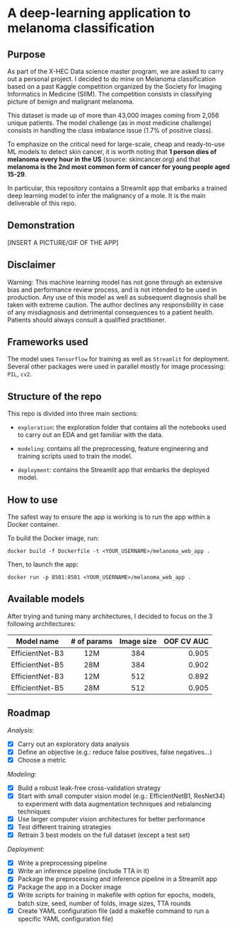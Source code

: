 # A deep-learning application to melanoma classification

## Purpose

As part of the X-HEC Data science master program, we are asked to carry out a personal
project. I decided to do mine on Melanoma classification based on a past Kaggle competition
organized by the Society for Imaging Informatics in Medicine (SIIM). The competition
consists in classifying picture of benign and malignant melanoma.

This dataset is made up of more than 43,000 images coming from 2,056 unique patients.
The model challenge (as in most medicine challenge) consists in handling the class
imbalance issue (1.7% of positive class).

To emphasize on the critical need for large-scale, cheap and ready-to-use ML models
to detect skin cancer, it is worth noting that **1 person dies of melanoma every hour
in the US** (source: skincancer.org) and that **melanoma is the 2nd most common form of cancer for
young people aged 15-29**.

In particular, this repository contains a Streamlit app that embarks a trained deep learning model
to infer the malignancy of a mole. It is the main deliverable of this repo.

## Demonstration

[INSERT A PICTURE/GIF OF THE APP]

## Disclaimer

Warning: This machine learning model has not gone through an extensive bias and performance
review process, and is not intended to be used in production. Any use of this model as
well as subsequent diagnosis shall be taken with extreme caution. The author declines any
responsibility in case of any misdiagnosis and detrimental consequences to a patient health.
Patients should always consult a qualified practitioner.

## Frameworks used

The model uses `Tensorflow` for training as well as `Streamlit` for deployment. Several other
packages were used in parallel mostly for image processing: `PIL`, `cv2`.

## Structure of the repo

This repo is divided into three main sections:

- `exploration`: the exploration folder that contains all the notebooks used to carry out
  an EDA and get familiar with the data.

- `modeling`: contains all the preprocessing, feature engineering and training scripts used
  to train the model.

- `deployment`: contains the Streamlit app that embarks the deployed model.

## How to use

The safest way to ensure the app is working is to run the app within a Docker container.

To build the Docker image, run:

```
docker build -f Dockerfile -t <YOUR_USERNAME>/melanoma_web_app .
```

Then, to launch the app:

```
docker run -p 8501:8501 <YOUR_USERNAME>/melanoma_web_app .
```

## Available models

After trying and tuning many architectures, I decided to focus on the 3 following architectures:

| Model name      | # of params | Image size | OOF CV AUC |
| --------------- | :---------: | :--------: | ---------: |
| EfficientNet-B3 |     12M     |    384     |      0.905 |
| EfficientNet-B5 |     28M     |    384     |      0.902 |
| EfficientNet-B3 |     12M     |    512     |      0.892 |
| EfficientNet-B5 |     28M     |    512     |      0.905 |

## Roadmap

_Analysis_:

- [x] Carry out an exploratory data analysis
- [x] Define an objective (e.g.: reduce false positives, false negatives...)
- [x] Choose a metric

_Modeling_:

- [x] Build a robust leak-free cross-validation strategy
- [x] Start with small computer vision model (e.g.: EfficientNetB1, ResNet34) to experiment
      with data augmentation techniques and rebalancing techniques
- [x] Use larger computer vision architectures for better performance
- [x] Test different training strategies
- [x] Retrain 3 best models on the full dataset (except a test set)

_Deployment_:

- [x] Write a preprocessing pipeline
- [x] Write an inference pipeline (include TTA in it)
- [x] Package the preprocessing and inference pipeline in a Streamlit app
- [x] Package the app in a Docker image
- [x] Write scripts for training in makefile with option for epochs, models, batch size, seed, number of folds, image sizes, TTA rounds
- [x] Create YAML configuration file (add a makefile command to run a specific YAML configuration file)
